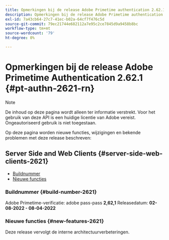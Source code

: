 ```yaml
---
title: Opmerkingen bij de release Adobe Primetime authentication 2.62.1
description: Opmerkingen bij de release Adobe Primetime authentication 2.62.1
exl-id: 7a43cb64-27c7-41ec-b02a-64cf7f476c5d
source-git-commit: 79ec21744e682112a7e95c2ce7845d9a9458b8bc
workflow-type: tm+mt
source-wordcount: '79'
ht-degree: 0%

---
```


# Opmerkingen bij de release Adobe Primetime Authentication 2.62.1 {#pt-authn-2621-rn}

>[!NOTE]
>
>De inhoud op deze pagina wordt alleen ter informatie verstrekt. Voor het gebruik van deze API is een huidige licentie van Adobe vereist. Ongeautoriseerd gebruik is niet toegestaan.

Op deze pagina worden nieuwe functies, wijzigingen en bekende problemen met deze release beschreven:

## Server Side and Web Clients {#server-side-web-clients-2621}

* [Buildnummer](#build-number-2621)
* [Nieuwe functies](#new-features-2621)

### Buildnummer {#build-number-2621}

Adobe Primetime-verificatie: adobe pass-pass **2,62,1**
Releasedatum: **02-08-2022 - 08-04-2022**

### Nieuwe functies {#new-features-2621}

Deze release vervolgt de interne architectuurverbeteringen.

